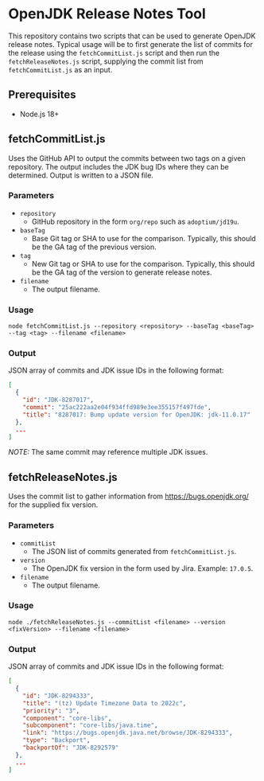 # OpenJDK Release Notes Tool

This repository contains two scripts that can be used to generate OpenJDK release notes. Typical usage will be to first generate the list of commits for the release using the `fetchCommitList.js` script and then run the `fetchReleaseNotes.js` script, supplying the commit list from `fetchCommitList.js` as an input.

## Prerequisites

* Node.js 18+

## fetchCommitList.js

Uses the GitHub API to output the commits between two tags on a given repository. The output includes the JDK bug IDs where they can be determined. Output is written to a JSON file.

### Parameters

* `repository`
  * GitHub repository in the form `org/repo` such as `adoptium/jd19u`.
* `baseTag`
  * Base Git tag or SHA to use for the comparison. Typically, this should be the GA tag of the previous version.
* `tag`
  * New Git tag or SHA to use for the comparison. Typically, this should be the GA tag of the version to generate release notes.
* `filename`
  * The output filename.

### Usage

```console
node fetchCommitList.js --repository <repository> --baseTag <baseTag> --tag <tag> --filename <filename>
```

### Output

JSON array of commits and JDK issue IDs in the following format:

```JSON
[
  {
    "id": "JDK-8287017",
    "commit": "25ac222aa2e04f934ffd989e3ee355157f497fde",
    "title": "8287017: Bump update version for OpenJDK: jdk-11.0.17"
  },
  ...
]
```

*NOTE:* The same commit may reference multiple JDK issues.

##  fetchReleaseNotes.js

Uses the commit list to gather information from https://bugs.openjdk.org/ for the supplied fix version.

### Parameters

* `commitList`
  * The JSON list of commits generated from `fetchCommitList.js`.
* `version`
  * The OpenJDK fix version in the form used by Jira. Example: `17.0.5`.
* `filename`
  * The output filename.

### Usage

```console
node ./fetchReleaseNotes.js --commitList <filename> --version <fixVersion> --filename <filename>
```

### Output

JSON array of commits and JDK issue IDs in the following format:

```JSON
[
  {
    "id": "JDK-8294333",
    "title": "(tz) Update Timezone Data to 2022c",
    "priority": "3",
    "component": "core-libs",
    "subcomponent": "core-libs/java.time",
    "link": "https://bugs.openjdk.java.net/browse/JDK-8294333",
    "type": "Backport",
    "backportOf": "JDK-8292579"
  },
  ...
]
```
